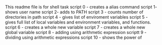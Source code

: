 This readme file is for shell task
 script 0 - creates a alias command
script 1- shows user name
script 2- adds to PATH
script 3 - counts number of directories in path
script 4 - gives list of enviroment variables
script 5 - gives full list of local variables and environment variables, and functions.
script 6 - creates a whole new variable
script 7 - creates a whole new global variable
script 8 - adding using arithmetic expression
scriptt 9 - dividing using arithmetic expressions
script 10 -  shows the power of
